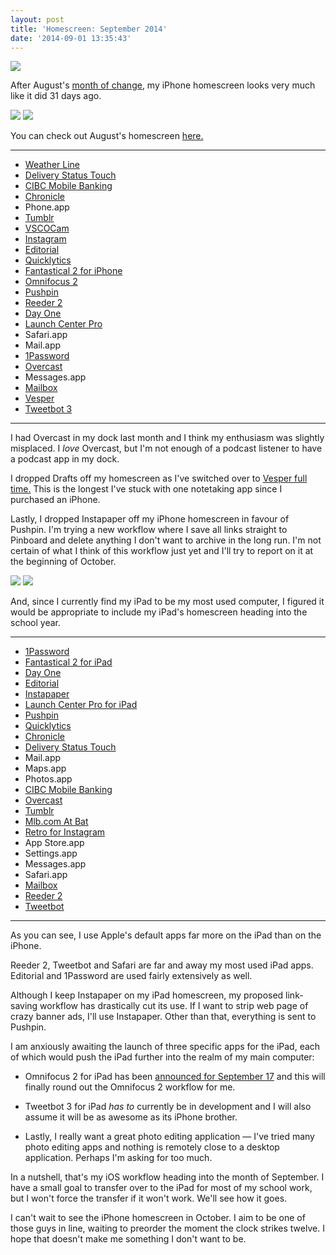 ```yaml
---
layout: post
title: 'Homescreen: September 2014'
date: '2014-09-01 13:35:43'
---
```



![](http://static.thenewsprint.co/media/2014/Aug/P8310396.jpg)

After August's [month of change](http://www.thenewsprint.co/2014/07/31/homescreen-august-2014/), my iPhone homescreen looks very much like it did 31 days ago.

![](http://static.thenewsprint.co/media/2014/Aug/P8310405.jpg)
![](http://static.thenewsprint.co/media/2014/Aug/Homescreen-September-iPhone.png)

You can check out August's homescreen [here.](http://www.thenewsprint.co/2014/07/31/homescreen-august-2014/)

---

* [Weather Line](https://itunes.apple.com/ca/app/weather-line-accurate-forecast/id715319015?mt=8&uo=4&at=1l3v5At)
* [Delivery Status Touch](https://itunes.apple.com/ca/app/delivery-status-touch-package/id290986013?mt=8&uo=4&at=1l3v5At)
* [CIBC Mobile Banking](https://itunes.apple.com/ca/app/cibc-mobile-banking/id351448953?mt=8&uo=4&at=1l3v5At)
* [Chronicle](https://itunes.apple.com/ca/app/chronicle-bill-reminders/id572561420?mt=8&uo=4&at=1l3v5At)
* Phone.app
* [Tumblr](https://itunes.apple.com/ca/app/tumblr/id305343404?mt=8&uo=4&at=1l3v5At)
* [VSCOCam](https://itunes.apple.com/ca/app/vsco-cam/id588013838?mt=8&uo=4&at=1l3v5At)
* [Instagram](https://itunes.apple.com/ca/app/instagram/id389801252?mt=8&uo=4&at=1l3v5At)
* [Editorial](https://itunes.apple.com/ca/app/editorial/id673907758?mt=8&uo=4&at=1l3v5At)
* [Quicklytics](https://itunes.apple.com/ca/app/quicklytics-google-analytics/id354890919?mt=8&uo=4&at=1l3v5At)
* [Fantastical 2 for iPhone](https://itunes.apple.com/ca/app/fantastical-2-for-iphone-calendar/id718043190?mt=8&uo=4&at=1l3v5At)
* [Omnifocus 2](https://itunes.apple.com/ca/app/omnifocus-2-for-iphone/id690305341?mt=8&uo=4&at=1l3v5At)
* [Pushpin](https://itunes.apple.com/ca/app/pushpin-for-pinboard/id548052590?mt=8&uo=4&at=1l3v5At)
* [Reeder 2](https://itunes.apple.com/ca/app/reeder-2/id697846300?mt=8&uo=4&at=1l3v5At)
* [Day One](https://itunes.apple.com/ca/app/day-one-journal-diary/id421706526?mt=8&uo=4&at=1l3v5At)
* [Launch Center Pro](https://itunes.apple.com/ca/app/launch-center-pro/id532016360?mt=8&uo=4&at=1l3v5At)
* Safari.app
* Mail.app
* [1Password](https://itunes.apple.com/ca/app/1password-password-manager/id568903335?mt=8&uo=4&at=1l3v5At)
* [Overcast](https://itunes.apple.com/ca/app/overcast-podcast-player/id888422857?mt=8&uo=4&at=1l3v5At)
* Messages.app
* [Mailbox](https://itunes.apple.com/ca/app/mailbox/id576502633?mt=8&uo=4&at=1l3v5At)
* [Vesper](https://itunes.apple.com/ca/app/vesper/id655895325?mt=8&uo=4&at=1l3v5At)
* [Tweetbot 3](https://itunes.apple.com/ca/app/tweetbot-3-for-twitter-iphone/id722294701?mt=8&uo=4&at=1l3v5At)

---

I had Overcast in my dock last month and I think my enthusiasm was slightly misplaced. I *love* Overcast, but I'm not enough of a podcast listener to have a podcast app in my dock.

I dropped Drafts off my homescreen as I've switched over to [Vesper full time.](http://www.thenewsprint.co/2014/08/13/vesper/) This is the longest I've stuck with one notetaking app since I purchased an iPhone.

Lastly, I dropped Instapaper off my iPhone homescreen in favour of Pushpin. I'm trying a new workflow where I save all links straight to Pinboard and delete anything I don't want to archive in the long run. I'm not certain of what I think of this workflow just yet and I'll try to report on it at the beginning of October.

![](http://static.thenewsprint.co/media/2014/Aug/P8310414.jpg)
![](http://static.thenewsprint.co/media/2014/Sep/Homescreen-iPad.jpg)

And, since I currently find my iPad to be my most used computer, I figured it would be appropriate to include my iPad's homescreen heading into the school year.

---

* [1Password](https://itunes.apple.com/ca/app/1password-password-manager/id568903335?mt=8&uo=4&at=1l3v5At)
* [Fantastical 2 for iPad](https://itunes.apple.com/ca/app/fantastical-2-for-ipad-calendar/id830708155?mt=8&uo=4&at=1l3v5At)
* [Day One](https://itunes.apple.com/ca/app/day-one-journal-diary/id421706526?mt=8&uo=4&at=1l3v5At)
* [Editorial](https://itunes.apple.com/ca/app/editorial/id673907758?mt=8&uo=4&at=1l3v5At)
* [Instapaper](https://itunes.apple.com/ca/app/instapaper/id288545208?mt=8&uo=4&at=1l3v5At)
* [Launch Center Pro for iPad](https://itunes.apple.com/ca/app/launch-center-pro-for-ipad/id799664902?mt=8&uo=4&at=1l3v5At)
* [Pushpin](https://itunes.apple.com/ca/app/pushpin-for-pinboard/id548052590?mt=8&uo=4&at=1l3v5At)
* [Quicklytics](https://itunes.apple.com/ca/app/quicklytics-google-analytics/id354890919?mt=8&uo=4&at=1l3v5At)
* [Chronicle](https://itunes.apple.com/ca/app/chronicle-bill-reminders/id572561420?mt=8&uo=4&at=1l3v5At)
* [Delivery Status Touch](https://itunes.apple.com/ca/app/delivery-status-touch-package/id290986013?mt=8&uo=4&at=1l3v5At)
* Mail.app
* Maps.app
* Photos.app
* [CIBC Mobile Banking](https://itunes.apple.com/ca/app/cibc-mobile-banking/id351448953?mt=8&uo=4&at=1l3v5At)
* [Overcast](https://itunes.apple.com/ca/app/overcast-podcast-player/id888422857?mt=8&uo=4&at=1l3v5At)
* [Tumblr](https://itunes.apple.com/ca/app/tumblr/id305343404?mt=8&uo=4&at=1l3v5At)
* [Mlb.com At Bat](https://itunes.apple.com/ca/app/mlb.com-at-bat/id493619333?mt=8&uo=4&at=1l3v5At)
* [Retro for Instagram](https://itunes.apple.com/ca/app/retro-for-instagram/id719610790?mt=8&uo=4&at=1l3v5At)
* App Store.app
* Settings.app
* Messages.app
* Safari.app
* [Mailbox](https://itunes.apple.com/ca/app/mailbox/id576502633?mt=8&uo=4&at=1l3v5At)
* [Reeder 2](https://itunes.apple.com/ca/app/reeder-2/id697846300?mt=8&uo=4&at=1l3v5At)
* [Tweetbot](https://itunes.apple.com/ca/app/tweetbot-for-twitter-ipad/id498801050?mt=8&uo=4&at=1l3v5At)

---

As you can see, I use Apple's default apps far more on the iPad than on the iPhone. 

Reeder 2, Tweetbot and Safari are far and away my most used iPad apps. Editorial and 1Password are used fairly extensively as well. 

Although I keep Instapaper on my iPad homescreen, my proposed link-saving workflow has drastically cut its use. If I want to strip web page of crazy banner ads, I'll use Instapaper. Other than that, everything is sent to Pushpin.

I am anxiously awaiting the launch of three specific apps for the iPad, each of which would push the iPad further into the realm of my main computer:

* Omnifocus 2 for iPad has been [announced for September 17](https://twitter.com/kcase/status/505043924545568771) and this will finally round out the Omnifocus 2 workflow for me. 

* Tweetbot 3 for iPad *has to* currently be in development and I will also assume it will be as awesome as its iPhone brother. 

* Lastly, I really want a great photo editing application — I've tried many photo editing apps and nothing is remotely close to a desktop application. Perhaps I'm asking for too much.

In a nutshell, that's my iOS workflow heading into the month of September. I have a small goal to transfer over to the iPad for most of my school work, but I won't force the transfer if it won't work. We'll see how it goes.

I can't wait to see the iPhone homescreen in October. I aim to be one of those guys in line, waiting to preorder the moment the clock strikes twelve. I hope that doesn't make me something I don't want to be.